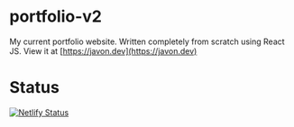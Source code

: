 # portfolio-v2
My current portfolio website. 
Written completely from scratch using React JS. View it at [https://javon.dev](https://javon.dev)

# Status
[![Netlify Status](https://api.netlify.com/api/v1/badges/e02d9d26-e63f-4068-937e-529edfd7a43e/deploy-status)](https://app.netlify.com/sites/javonsportfolio/deploys)
